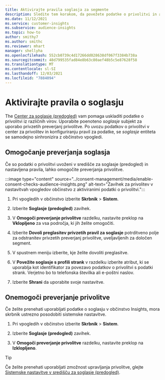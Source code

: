 ```yaml
---
title: Aktivirajte pravila soglasja za segmente
description: Sledite tem korakom, da povežete podatke o privolitvi in aktivirate preverjanja privolitve v občinstvo Insights. Skrbnik lahko tudi onemogoči preverjanja privolitve.
ms.date: 11/12/2021
ms.service: customer-insights
ms.subservice: audience-insights
ms.topic: how-to
author: smithy7
ms.author: smithc
ms.reviewer: mhart
manager: shellyha
ms.openlocfilehash: 552cb0739c4d17266dd028638df067f3384b738a
ms.sourcegitcommit: 48d799535fad84e8b63c80aef48b5c5e87628f58
ms.translationtype: MT
ms.contentlocale: sl-SI
ms.lasthandoff: 12/03/2021
ms.locfileid: "7884094"
---
```

# <a name="activate-consent-rules"></a>Aktivirajte pravila o soglasju

The [Center za soglasje (predogled)](../consent-management/overview.md) vam pomaga uskladiti podatke o privolitvi iz različnih virov. Uporabite poenoteno *soglasje* subjekt za uporabo privzetih preverjanj privolitve. Po uvozu podatkov o privolitvi v center za privolitev in konfiguriranju pravil za podatke, se *soglasje* entiteta se samodejno sinhronizira z občinstvo vpogledi.

## <a name="enable-consent-checks"></a>Omogočanje preverjanja soglasja

Če so podatki o privolitvi uvoženi v središče za soglasje (predogled) in nastavljena pravila, lahko omogočite preverjanja privolitve. 

:::image type="content" source="../consent-management/media/enable-consent-checks-audience-insights.png" alt-text="Zavihek za privolitev v nastavitvah vpogledov občinstvo z aktiviranimi podatki o privolitvi.":::

1. Pri vpogledih v občinstvo izberite **Skrbnik** > **Sistem**.

1. Izberite **Soglasje (predogled)** zavihek.

1. V **Omogoči preverjanje privolitve** razdelku, nastavite preklop na **Vklopljeno** za vsa področja, ki jih želite omogočiti.

1. Izberite **Dovoli preglasitev privzetih pravil za soglasje** potrditveno polje za odstranitev privzetih preverjanj privolitve, uveljavljenih za določen segment. 

1. V spustnem meniju izberite, kje želite dovoliti preglasitve.     

1. V **Povežite soglasje s profili strank** v razdelku izberite atribut, ki se uporablja kot identifikator za povezavo podatkov o privolitvi s podatki strank. Verjetno bo to telefonska številka ali e-poštni naslov. 

1. Izberite **Shrani** da uporabite svoje nastavitve.

## <a name="disable-consent-checks"></a>Onemogoči preverjanje privolitve

Če želite prenehati uporabljati podatke o soglasju v občinstvo Insights, mora skrbnik ustrezno posodobiti sistemske nastavitve.

1. Pri vpogledih v občinstvo izberite **Skrbnik** > **Sistem**.

1. Izberite **Soglasje (predogled)** zavihek.

1. V **Omogoči preverjanje privolitve** razdelku, nastavite preklop na **Izklopljeno**.

> [!TIP]
> Če želite prenehati uporabljati zmožnost upravljanja privolitve, glejte [Sistemske nastavitve v središču za soglasje (predogled)](../consent-management/system-settings.md).
